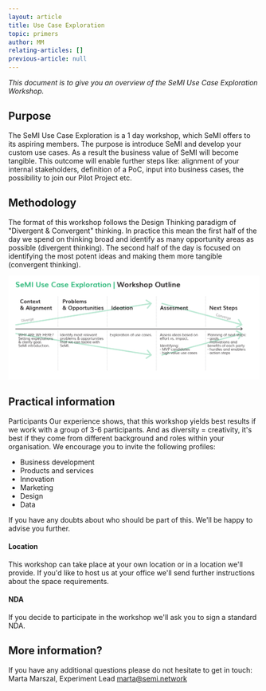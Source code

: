 ```yaml
---
layout: article
title: Use Case Exploration
topic: primers
author: MM
relating-articles: []
previous-article: null
---
```


_This document is to give you an overview of the SeMI Use Case Exploration Workshop._

## Purpose

The SeMI Use Case Exploration is a 1 day workshop, which SeMI offers to its aspiring members. The purpose is introduce SeMI and develop your custom use cases. As a result the business value of SeMI will become tangible. This outcome will enable further steps like: alignment of your internal stakeholders, definition of a PoC, input into business cases, the possibility to join our Pilot Project etc. 

## Methodology
The format of this workshop follows the Design Thinking paradigm of "Divergent & Convergent" thinking. In practice this mean the first half of the day we spend on thinking broad and identify as many opportunity areas as possible (divergent thinking). The second half of the day is focused on identifying the most potent ideas and making them more tangible (convergent thinking). 

![SeMI Exploration Workshop](/img/SeMI-Exploration-workshop.jpg "SeMI Exploration Workshop")

## Practical information
Participants
Our experience shows, that this workshop yields best results if we work with a group of 3-6 participants. And as diversity = creativity, it's best if they come from different background and roles within your organisation. We encourage you to invite the following profiles:

- Business development
- Products and services
- Innovation
- Marketing 
- Design
- Data 

If you have any doubts about who should be part of this. We'll be happy to advise you further. 

#### Location

This workshop can take place at your own location or in a location we'll provide. 
If you'd like to host us at your office we'll send further instructions about the space requirements. 

#### NDA
If you decide to participate in the workshop we'll ask you to sign a standard NDA.

## More information?
If you have any additional questions please do not hesitate to get in touch:<br>
Marta Marszal, Experiment Lead
marta@semi.network
